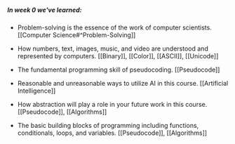 ##### **In week 0 we've learned:**

-   Problem-solving is the essence of the work of computer scientists.
		[[Computer Science#^Problem-Solving]]

- How numbers, text, images, music, and video are understood and represented by computers.
		[[Binary]], [[Color]], [[ASCII]], [[Unicode]]
 
- The fundamental programming skill of pseudocoding.
		[[Pseudocode]]
	
- Reasonable and unreasonable ways to utilize AI in this course.
		[[Artificial Intelligence]]

- How abstraction will play a role in your future work in this course.
		[[Pseudocode]], [[Algorithms]]
			
- The basic building blocks of programming including functions, conditionals, loops, and variables.
		[[Pseudocode]], [[Algorithms]]